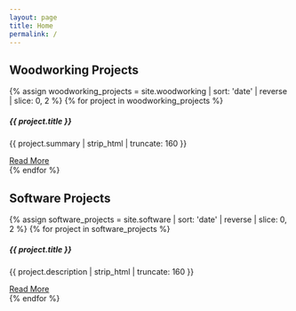 ```yaml
---
layout: page
title: Home
permalink: /
---
```


<h2 class="mt-5">Woodworking Projects</h2>
<div class="row row-cols-1 row-cols-md-2 g-4 mb-5">
  {% assign woodworking_projects = site.woodworking | sort: 'date' | reverse | slice: 0, 2 %}
  {% for project in woodworking_projects %}
    <div class="col">
      <div class="card h-100 border-secondary">
        <div class="card-body">
          <h5 class="card-title">{{ project.title }}</h5>
          <p class="card-text">{{ project.summary | strip_html | truncate: 160 }}</p>
          <a href="{{ project.url | relative_url }}" class="btn btn-outline-primary mt-2">Read More</a>
        </div>
      </div>
    </div>
  {% endfor %}
</div>

<h2 class="mt-5">Software Projects</h2>
<div class="row row-cols-1 row-cols-md-2 g-4">
  {% assign software_projects = site.software | sort: 'date' | reverse | slice: 0, 2 %}
  {% for project in software_projects %}
    <div class="col">
      <div class="card h-100 border-primary">
        <div class="card-body">
          <h5 class="card-title">{{ project.title }}</h5>
          <p class="card-text">{{ project.description | strip_html | truncate: 160 }}</p>
          <a href="{{ project.url | relative_url }}" class="btn btn-outline-primary mt-2">Read More</a>
        </div>
      </div>
    </div>
  {% endfor %}
</div>


<!--
Hi, I'm Brian Giroux — a creator, builder, and lifelong learner based in Bathurst, New Brunswick.

I enjoy working at the intersection of creativity and craftsmanship, whether it's through software projects, woodworking, open-source contributions, or thoughtful writing.

This site is where I share my projects, reflections, and stories.

## Explore

- [About](/about/)  
  Learn more about who I am and what drives my work.

- [Projects](/projects/)  
  A collection of programming and woodworking projects I've built.

- [Writing](/writing/)  
  News, essays, and short stories.

- [Contact](/contact/)  
  Get in touch.

---

Thanks for visiting — I hope you find something here that inspires or interests you.
-->
